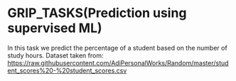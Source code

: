# GRIP_TASKS(Prediction using supervised ML)

In this task we predict the percentage of a student based on the number of study hours.
Dataset taken from: https://raw.githubusercontent.com/AdiPersonalWorks/Random/master/student_scores%20-%20student_scores.csv
  
